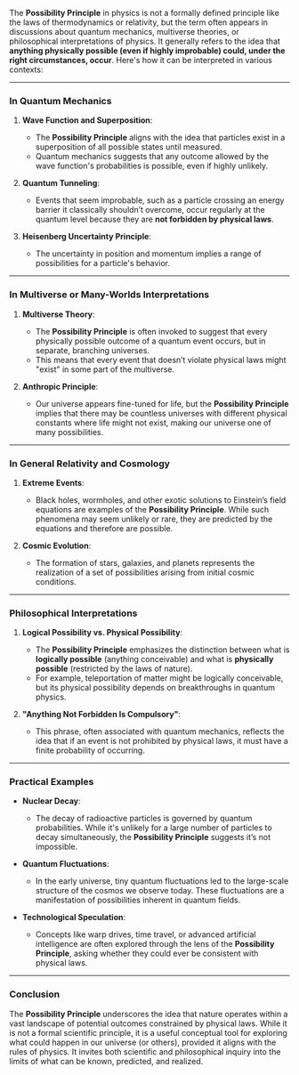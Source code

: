 The **Possibility Principle** in physics is not a formally defined principle like the laws of thermodynamics or relativity, but the term often appears in discussions about quantum mechanics, multiverse theories, or philosophical interpretations of physics. It generally refers to the idea that **anything physically possible (even if highly improbable) could, under the right circumstances, occur**. Here's how it can be interpreted in various contexts:

---

### **In Quantum Mechanics**
1. **Wave Function and Superposition**:
   - The **Possibility Principle** aligns with the idea that particles exist in a superposition of all possible states until measured.
   - Quantum mechanics suggests that any outcome allowed by the wave function's probabilities is possible, even if highly unlikely.

2. **Quantum Tunneling**:
   - Events that seem improbable, such as a particle crossing an energy barrier it classically shouldn’t overcome, occur regularly at the quantum level because they are **not forbidden by physical laws**.

3. **Heisenberg Uncertainty Principle**:
   - The uncertainty in position and momentum implies a range of possibilities for a particle's behavior.

---

### **In Multiverse or Many-Worlds Interpretations**
1. **Multiverse Theory**:
   - The **Possibility Principle** is often invoked to suggest that every physically possible outcome of a quantum event occurs, but in separate, branching universes.
   - This means that every event that doesn’t violate physical laws might "exist" in some part of the multiverse.

2. **Anthropic Principle**:
   - Our universe appears fine-tuned for life, but the **Possibility Principle** implies that there may be countless universes with different physical constants where life might not exist, making our universe one of many possibilities.

---

### **In General Relativity and Cosmology**
1. **Extreme Events**:
   - Black holes, wormholes, and other exotic solutions to Einstein’s field equations are examples of the **Possibility Principle**. While such phenomena may seem unlikely or rare, they are predicted by the equations and therefore are possible.

2. **Cosmic Evolution**:
   - The formation of stars, galaxies, and planets represents the realization of a set of possibilities arising from initial cosmic conditions.

---

### **Philosophical Interpretations**
1. **Logical Possibility vs. Physical Possibility**:
   - The **Possibility Principle** emphasizes the distinction between what is **logically possible** (anything conceivable) and what is **physically possible** (restricted by the laws of nature).
   - For example, teleportation of matter might be logically conceivable, but its physical possibility depends on breakthroughs in quantum physics.

2. **"Anything Not Forbidden Is Compulsory"**:
   - This phrase, often associated with quantum mechanics, reflects the idea that if an event is not prohibited by physical laws, it must have a finite probability of occurring.

---

### **Practical Examples**
- **Nuclear Decay**:
  - The decay of radioactive particles is governed by quantum probabilities. While it's unlikely for a large number of particles to decay simultaneously, the **Possibility Principle** suggests it’s not impossible.

- **Quantum Fluctuations**:
  - In the early universe, tiny quantum fluctuations led to the large-scale structure of the cosmos we observe today. These fluctuations are a manifestation of possibilities inherent in quantum fields.

- **Technological Speculation**:
  - Concepts like warp drives, time travel, or advanced artificial intelligence are often explored through the lens of the **Possibility Principle**, asking whether they could ever be consistent with physical laws.

---

### **Conclusion**
The **Possibility Principle** underscores the idea that nature operates within a vast landscape of potential outcomes constrained by physical laws. While it is not a formal scientific principle, it is a useful conceptual tool for exploring what could happen in our universe (or others), provided it aligns with the rules of physics. It invites both scientific and philosophical inquiry into the limits of what can be known, predicted, and realized.


